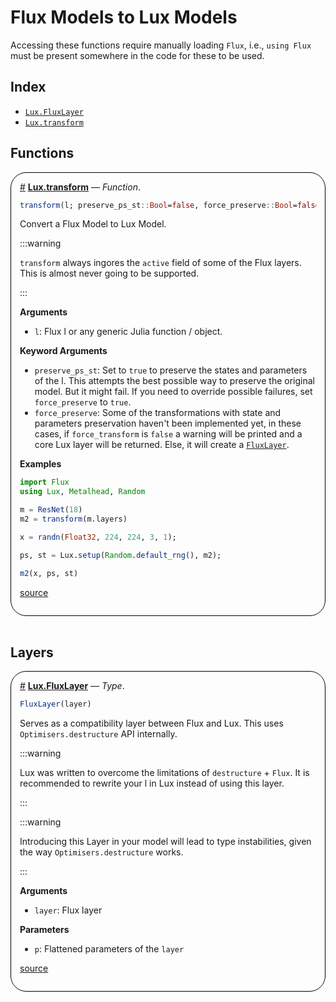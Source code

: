 
<a id='Flux-Models-to-Lux-Models'></a>

# Flux Models to Lux Models




Accessing these functions require manually loading `Flux`, i.e., `using Flux` must be present somewhere in the code for these to be used.


<a id='Index'></a>

## Index

- [`Lux.FluxLayer`](#Lux.FluxLayer)
- [`Lux.transform`](#Lux.transform)


<a id='Functions'></a>

## Functions

<div style='border-width:1px; border-style:solid; border-color:black; padding: 1em; border-radius: 25px;'>
<a id='Lux.transform' href='#Lux.transform'>#</a>&nbsp;<b><u>Lux.transform</u></b> &mdash; <i>Function</i>.



```julia
transform(l; preserve_ps_st::Bool=false, force_preserve::Bool=false)
```

Convert a Flux Model to Lux Model.

:::warning

`transform` always ingores the `active` field of some of the Flux layers. This is almost never going to be supported.

:::

**Arguments**

  * `l`: Flux l or any generic Julia function / object.

**Keyword Arguments**

  * `preserve_ps_st`: Set to `true` to preserve the states and parameters of the l. This attempts the best possible way to preserve the original model. But it might fail. If you need to override possible failures, set `force_preserve` to `true`.
  * `force_preserve`: Some of the transformations with state and parameters preservation haven't been implemented yet, in these cases, if `force_transform` is `false` a warning will be printed and a core Lux layer will be returned. Else, it will create a [`FluxLayer`](flux_to_lux#Lux.FluxLayer).

**Examples**

```julia
import Flux
using Lux, Metalhead, Random

m = ResNet(18)
m2 = transform(m.layers)

x = randn(Float32, 224, 224, 3, 1);

ps, st = Lux.setup(Random.default_rng(), m2);

m2(x, ps, st)
```


<a target='_blank' href='https://github.com/LuxDL/Lux.jl/blob/b62d359a46a0a39a51830fb93638c162f480b946/src/extensions.jl#L2-L44' class='documenter-source'>source</a><br>

</div>
<br>

<a id='Layers'></a>

## Layers

<div style='border-width:1px; border-style:solid; border-color:black; padding: 1em; border-radius: 25px;'>
<a id='Lux.FluxLayer' href='#Lux.FluxLayer'>#</a>&nbsp;<b><u>Lux.FluxLayer</u></b> &mdash; <i>Type</i>.



```julia
FluxLayer(layer)
```

Serves as a compatibility layer between Flux and Lux. This uses `Optimisers.destructure` API internally.

:::warning

Lux was written to overcome the limitations of `destructure` + `Flux`. It is recommended to rewrite your l in Lux instead of using this layer.

:::

:::warning

Introducing this Layer in your model will lead to type instabilities, given the way `Optimisers.destructure` works.

:::

**Arguments**

  * `layer`: Flux layer

**Parameters**

  * `p`: Flattened parameters of the `layer`


<a target='_blank' href='https://github.com/LuxDL/Lux.jl/blob/b62d359a46a0a39a51830fb93638c162f480b946/src/extensions.jl#L49-L76' class='documenter-source'>source</a><br>

</div>
<br>
